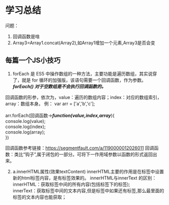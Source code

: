 # 学习总结


问题：
1. 回调函数是啥
2. Array3=Array1.concat(Array2),如Array1增加一个元素,Array3是否会变 



## 每篇一个JS小技巧
1. forEach 是 ES5 中操作数组的一种方法，主要功能是遍历数组，其实说穿了，就是 for 循环的加强版，该语句需要一个回调函数，作为参数。 ***forEach() 对于空数组是不会执行回调函数的。***

回调函数的形参，依次为，value：遍历的数组内容；index：对应的数组索引，array：数组本身。
例：
var arr = ['a','b','c'];<br>	
	arr.forEach(回调函数->***function(value,index,array***){<br>
		console.log(value);<br>
		console.log(index);<br>
		console.log(array);<br>
		})

回调函数参考链接：https://segmentfault.com/a/1190000012026011
回调函数：类比“钩子”,属于闭包的一部分。可将下一作用域参数以函数的形式返回出来。

2. a.innerHTML属性(效果textContent)
innerHTML主要的作用是在标签中设置新的html标签内容，是有标签效果的。
innerHTML与innerText 的区别：<br>
innerHTML：获取标签中间的所有内容(包括标签下的标签);<br>
innerText：获取标签中间的文本内容,但是标签中如果还有标签,那么最里面的标签的文本内容也能获取；
